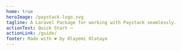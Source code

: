 ```yaml
---
home: true
heroImage: /paystack-logo.svg
tagline: A Laravel Package for working with Paystack seamlessly.
actionText: Quick Start →
actionLink: /guide/
footer: Made with ❤️ by Olayemi Olatayo
---
```

